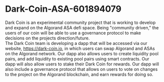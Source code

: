 # Dark-Coin-ASA-601894079
Dark Coin is an experimental community project that is working to develop and expand on the Algorand ASA defi space. 
Being "community driven," the users of our coin will be able to use a governance protocol to make decisions on the projects direction/future.  
The Dark Coin team is developing a dapp that will be accessed via our website, https://dark-coin.io, in which users can swap Algorand and ASAs on the Algorand network. 
Our dapp also allows users to create liquidity pool pairs, and add liquidity to existing pool pairs using smart contracts. 
Our dapp will also allow users to stake their Dark Coin for rewards.
Our dapp will also include a governance protocol that allows on users to vote on changes to the project on the Algorand blockchain, and earn rewards for doing so.
